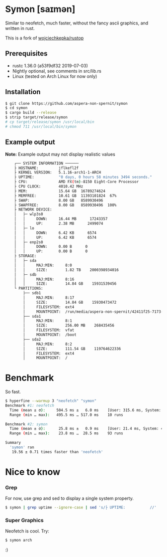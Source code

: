 # Symon [saɪmən]

Similar to neofetch, much faster, without the fancy ascii graphics, and written in rust.

This is a fork of [wojciechkepka/rustop](https://github.com/wojciechkepka/rustop)

## Prerequisites

- rustc 1.36.0 (a53f9df32 2019-07-03)
- Nightly optional, see comments in src/lib.rs
- Linux (tested on Arch Linux for now only)

## Installation

```bash
$ git clone https://github.com/aspera-non-spernit/symon
$ cd symon
$ cargo build --release
$ strip target/release/symon
# cp target/release/symon /usr/local/bin
# chmod 711 /usr/local/bin/symon
```
## Example output

**Note:** Example output may not display realistic values

```bash
    ┌── SYSTEM INFORMATION ──────
    ├ HOSTNAME:         jflkefl2f
    ├ KERNEL VERSION:   5.1.16-arch1-1-ARCH
    ├ UPTIME:           "0 days, 0 hours 58 minutes 3494 seconds."
    ├ CPU:              AMD FX(tm)-8150 Eight-Core Processor
    ├ CPU CLOCK:        4010.42 MHz
    ├ MEM:              15.64 GB  16789274624
    ├ MEMFREE:          10.61 GB  11393101824  67%
    ├ SWAP:             8.00 GB   8589930496
    ├ SWAPFREE:         8.00 GB   8589930496  100%
    ├ NETWORK DEVICE: 
    │   ├─ wlp3s0
    │   │     DOWN:     16.44 MB      17243357
    │   │     UP:       2.38 MB      2499074
    │   ├─ lo
    │   │     DOWN:     6.42 KB      6574
    │   │     UP:       6.42 KB      6574
    │   ├─ enp2s0
    │   │     DOWN:     0.00 B      0
    │   │     UP:       0.00 B      0
    ├ STORAGE:         
    │   ├─ sda
    │   │     MAJ:MIN:     8:0
    │   │     SIZE:        1.82 TB    2000398934016      
    │   ├─ sdb
    │   │     MAJ:MIN:     8:16
    │   │     SIZE:        14.84 GB    15931539456
    └ PARTITIONS: 
        ├── sdb1
        │     MAJ:MIN:     8:17
        │     SIZE:        14.84 GB    15930473472
        │     FILESYSTEM:  ext4
        │     MOUNTPOINT:  /run/media/aspera-non-spernit/42411f25-7173-4d07-ba4e-a2b41535b931
        ├── sda1
        │     MAJ:MIN:     8:1
        │     SIZE:        256.00 MB    268435456
        │     FILESYSTEM:  vfat
        │     MOUNTPOINT:  /boot
        ├── sda2
        │     MAJ:MIN:     8:2
        │     SIZE:        111.54 GB    119764622336
        │     FILESYSTEM:  ext4
        │     MOUNTPOINT:  /
```

# Benchmark

So fast.

```bash
$ hyperfine --warmup 3 "neofetch" "symon"
Benchmark #1: neofetch
  Time (mean ± σ):     504.5 ms ±   6.0 ms    [User: 315.6 ms, System: 172.0 ms]
  Range (min … max):   495.5 ms … 517.0 ms    10 runs
 
Benchmark #2: symon
  Time (mean ± σ):      25.8 ms ±   0.9 ms    [User: 21.4 ms, System: 4.3 ms]
  Range (min … max):    23.8 ms …  28.5 ms    93 runs
 
Summary
  'symon' ran
   19.56 ± 0.71 times faster than 'neofetch'
```
# Nice to know


### Grep

For now, use grep and sed to display a single system property.

```bash
$ symon | grep uptime --ignore-case | sed 's/├ UPTIME:           //'
```

### Super Graphics

Neofetch is cool. Try:

```bash
$ symon arch
```

:)